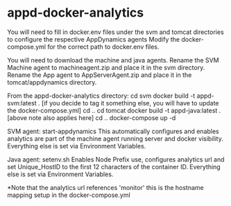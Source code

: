 # appd-docker-analytics

You will need to fill in docker.env files under the svm and tomcat directories to configure the respective AppDynamics agents
Modify the docker-compose.yml for the correct path to docker.env files.

You will need to download the machine and java agents.
Rename the SVM Machine agent to machineagent.zip and place it in the svm directory.
Rename the App agent to AppServerAgent.zip and place it in the tomcat/appdynamics directory.

From the appd-docker-analytics directory:
cd svm
docker build -t appd-svm:latest .   [if you decide to tag it something else, you will have to update the docker-compose.yml]
cd ..
cd tomcat
docker build -t appd-java:latest .  [above note also applies here]
cd ..
docker-compose up -d


SVM agent:
start-appdynamics This automatically configures and enables analytics are part of the machine agent running server and docker visibility.  Everything else is set via Environment Variables.

Java agent:
setenv.sh Enables Node Prefix use, configures analytics url and set Unique_HostID to the first 12 characters of the container ID.  Everything else is set via Environment Variables.

*Note that the analytics url references 'monitor' this is the hostname mapping setup in the docker-compose.yml

